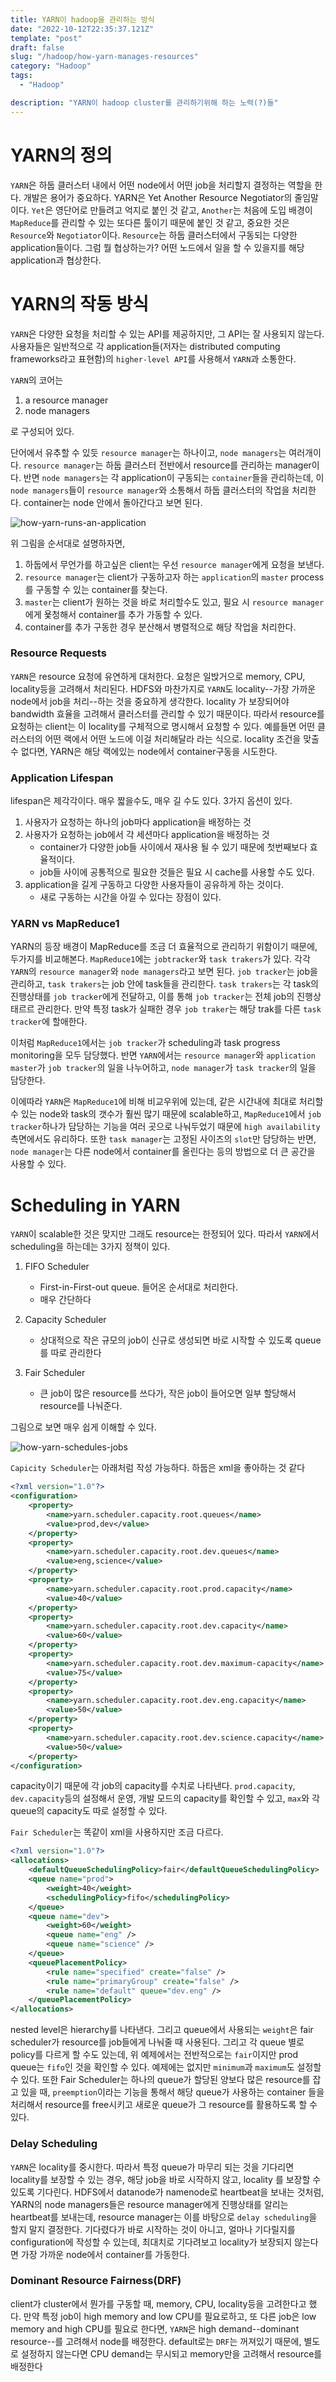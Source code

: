 ```yaml
---
title: YARN이 hadoop을 관리하는 방식
date: "2022-10-12T22:35:37.121Z"
template: "post"
draft: false
slug: "/hadoop/how-yarn-manages-resources"
category: "Hadoop"
tags:
  - "Hadoop"

description: "YARN이 hadoop cluster를 관리하기위해 하는 노력(?)들"
---
```


# YARN의 정의

`YARN`은 하둡 클러스터 내에서 어떤 node에서 어떤 job을 처리할지 결정하는 역할을 한다. 개발은 용어가 중요하다. YARN은 Yet Another Resource Negotiator의 줄임말이다. `Yet`은 영단어로 만들려고 억지로 붙인 것 같고, `Another`는 처음에 도입 배경이 `MapReduce`를 관리할 수 있는 또다른 툴이기 때문에 붙인 것 같고, 중요한 것은 `Resource`와 `Negotiator`이다. `Resource`는 하둡 클러스터에서 구동되는 다양한 application들이다. 그럼 뭘 협상하는가? 어떤 노드에서 일을 할 수 있을지를 해당 application과 협상한다.

# YARN의 작동 방식

`YARN`은 다양한 요청을 처리할 수 있는 API를 제공하지만, 그 API는 잘 사용되지 않는다. 사용자들은 일반적으로 각 application들(저자는 distributed computing frameworks라고 표현함)의 `higher-level API`를 사용해서 `YARN`과 소통한다.

`YARN`의 코어는

1. a resource manager
2. node managers

로 구성되어 있다.

단어에서 유추할 수 있듯 `resource manager`는 하나이고, `node managers`는 여러개이다. `resource manager`는 하둡 클러스터 전반에서 resource를 관리하는 manager이다. 반면 `node managers`는 각 application이 구동되는 `container`들을 관리하는데, 이 `node managers`들이 `resource manager`와 소통해서 하둡 클러스터의 작업을 처리한다. container는 node 안에서 돌아간다고 보면 된다.

![how-yarn-runs-an-application](https://i.imgur.com/6JioSAy.png)

위 그림을 순서대로 설명하자면,

1. 하둡에서 무언가를 하고싶은 client는 우선 `resource manager`에게 요청을 보낸다.
2. `resource manager`는 client가 구동하고자 하는 `application`의 `master` process를 구동할 수 있는 container를 찾는다.
3. `master`는 client가 원하는 것을 바로 처리할수도 있고, 필요 시 `resource manager`에게 욫청해서 container를 추가 가동할 수 있다.
4. container를 추가 구동한 경우 분산해서 병렬적으로 해당 작업을 처리한다.

### Resource Requests

`YARN`은 resource 요청에 유연하게 대처한다. 요청은 일밙거으로 memory, CPU, locality등을 고려해서 처리된다. HDFS와 마찬가지로 `YARN`도 locality--가장 가까운 node에서 job을 처리--하는 것을 중요하게 생각한다. locality 가 보장되어야 bandwidth 효율을 고려해서 클러스터를 관리할 수 있기 때문이다. 따라서 resource를 요청하는 client는 이 locality를 구체적으로 명시해서 요청할 수 있다. 예를들면 어떤 클러스터의 어떤 랙에서 어떤 노드에 이걸 처리해달라 라는 식으로. locality 조건을 맞출 수 없다면, YARN은 해당 랙에있는 node에서 container구동을 시도한다.

### Application Lifespan

lifespan은 제각각이다. 매우 짧을수도, 매우 길 수도 있다. 3가지 옵션이 있다.

1. 사용자가 요청하는 하나의 job마다 application을 배정하는 것
2. 사용자가 요청하는 job에서 각 세션마다 application을 배정하는 것
   - container가 다양한 job들 사이에서 재사용 될 수 있기 때문에 첫번째보다 효율적이다.
   - job들 사이에 공통적으로 필요한 것들은 필요 시 cache를 사용할 수도 있다.
3. application을 길게 구동하고 다양한 사용자들이 공유하게 하는 것이다.
   - 새로 구동하는 시간을 아낄 수 있다는 장점이 있다.

### YARN vs MapReduce1

YARN의 등장 배경이 MapReduce를 조금 더 효율적으로 관리하기 위함이기 때문에, 두가지를 비교해본다. `MapReduce1`에는 `jobtracker`와 `task trakers`가 있다. 각각 `YARN`의 `resource manager`와 `node managers`라고 보면 된다. `job tracker`는 job을 관리하고, `task trakers`는 job 안에 task들을 관리한다. `task trakers`는 각 task의 진행상태를 `job tracker`에게 전달하고, 이를 통해 `job tracker`는 전체 job의 진행상태르르 관리한다. 만약 특정 task가 실패한 경우 `job traker`는 해당 trak를 다른 `task tracker`에 할애한다.

이처럼 `MapReduce1`에서는 `job tracker`가 scheduling과 task progress monitoring을 모두 담당했다. 반면 `YARN`에서는 `resource manager`와 `application master`가 `job tracker`의 일을 나누어하고, `node manager`가 `task tracker`의 일을 담당한다.

이에따라 `YARN`은 `MapReduce1`에 비해 비교우위에 있는데, 같은 시간내에 최대로 처리할 수 있는 node와 task의 갯수가 훨씬 많기 때문에 scalable하고, `MapReduce1`에서 `job tracker`하나가 담당하는 기능을 여러 곳으로 나눠두었기 때문에 `high availability`측면에서도 유리하다. 또한 `task manager`는 고정된 사이즈의 `slot`만 담당하는 반면, `node manager`는 다른 node에서 container를 올린다는 등의 방법으로 더 큰 공간을 사용할 수 있다.

# Scheduling in YARN

`YARN`이 scalable한 것은 맞지만 그래도 resource는 한정되어 있다. 따라서 `YARN`에서 scheduling을 하는데는 3가지 정책이 있다.

1. FIFO Scheduler

   - First-in-First-out queue. 들어온 순서대로 처리한다.
   - 매우 간단하다

2. Capacity Scheduler

   - 상대적으로 작은 규모의 job이 신규로 생성되면 바로 시작할 수 있도록 queue를 따로 관리한다

3. Fair Scheduler
   - 큰 job이 많은 resource를 쓰다가, 작은 job이 들어오면 일부 할당해서 resource를 나눠준다.

그림으로 보면 매우 쉽게 이해할 수 있다.

![how-yarn-schedules-jobs](https://i.imgur.com/UDJKazq.png)

`Capicity Scheduler`는 아래처럼 작성 가능하다. 하둡은 xml을 좋아하는 것 같다

```xml
<?xml version="1.0"?>
<configuration>
    <property>
        <name>yarn.scheduler.capacity.root.queues</name>
        <value>prod,dev</value>
    </property>
    <property>
        <name>yarn.scheduler.capacity.root.dev.queues</name>
        <value>eng,science</value>
    </property>
    <property>
        <name>yarn.scheduler.capacity.root.prod.capacity</name>
        <value>40</value>
    </property>
    <property>
        <name>yarn.scheduler.capacity.root.dev.capacity</name>
        <value>60</value>
    </property>
    <property>
        <name>yarn.scheduler.capacity.root.dev.maximum-capacity</name>
        <value>75</value>
    </property>
    <property>
        <name>yarn.scheduler.capacity.root.dev.eng.capacity</name>
        <value>50</value>
    </property>
    <property>
        <name>yarn.scheduler.capacity.root.dev.science.capacity</name>
        <value>50</value>
    </property>
</configuration>
```

capacity이기 때문에 각 job의 capacity를 수치로 나타낸다. `prod.capacity`, `dev.capacity`등의 설정해서 운영, 개발 모드의 capacity를 확인할 수 있고, `max`와 각 queue의 capacity도 따로 설정할 수 있다.

`Fair Scheduler`는 똑같이 xml을 사용하지만 조금 다르다.

```xml
<?xml version="1.0"?>
<allocations>
    <defaultQueueSchedulingPolicy>fair</defaultQueueSchedulingPolicy>
    <queue name="prod">
        <weight>40</weight>
        <schedulingPolicy>fifo</schedulingPolicy>
    </queue>
    <queue name="dev">
        <weight>60</weight>
        <queue name="eng" />
        <queue name="science" />
    </queue>
    <queuePlacementPolicy>
        <rule name="specified" create="false" />
        <rule name="primaryGroup" create="false" />
        <rule name="default" queue="dev.eng" />
    </queuePlacementPolicy>
</allocations>
```

nested level은 hierarchy를 나타낸다. 그리고 queue에서 사용되는 `weight`은 fair scheduler가 resource를 job들에게 나눠줄 때 사용된다.
그리고 각 queue 별로 policy를 다르게 할 수도 있는데, 위 예제에서는 전반적으로는 `fair`이지만 prod queue는 `fifo`인 것을 확인할 수 있다. 예제에는 없지만 `minimum`과 `maximum`도 설정할 수 있다.
또한 Fair Scheduler는 하나의 queue가 할당된 양보다 많은 resource를 잡고 있을 때, `preemption`이라는 기능을 통해서 해당 queue가 사용하는 container 들을 처리해서 resource를 free시키고 새로운 queue가 그 resource를 활용하도록 할 수 있다.

### Delay Scheduling

`YARN`은 locality를 중시한다. 따라서 특정 queue가 마무리 되는 것을 기다리면 locality를 보장할 수 있는 경우, 해당 job을 바로 시작하지 않고, locality 를 보장할 수 있도록 기다린다. HDFS에서 datanode가 namenode로 heartbeat을 보내는 것처럼, YARN의 node managers들은 resource manager에게 진행상태를 알리는 heartbeat를 보내는데, resource manager는 이를 바탕으로 `delay scheduling`을 할지 말지 결정한다. 기다렸다가 바로 시작하는 것이 아니고, 얼마나 기다릴지를 configuration에 작성할 수 있는데, 최대치로 기다려보고 locality가 보장되지 않는다면 가장 가까운 node에서 container를 가동한다.

### Dominant Resource Fairness(DRF)

client가 cluster에서 뭔가를 구동할 때, memory, CPU, locality등을 고려한다고 했다. 만약 특정 job이 high memory and low CPU를 필요로하고, 또 다른 job은 low memory and high CPU를 필요로 한다면, `YARN`은 high demand--dominant resource--를 고려해서 node를 배정한다. default로는 `DRF`는 꺼져있기 때문에, 별도로 설정하지 않는다면 CPU demand는 무시되고 memory만을 고려해서 resource를 배정한다
